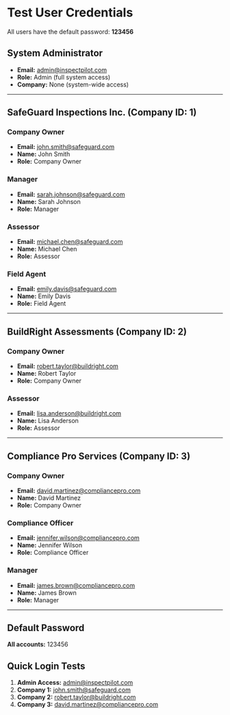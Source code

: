 # Test User Credentials

All users have the default password: **123456**

## System Administrator
- **Email:** admin@inspectpilot.com
- **Role:** Admin (full system access)
- **Company:** None (system-wide access)

---

## SafeGuard Inspections Inc. (Company ID: 1)

### Company Owner
- **Email:** john.smith@safeguard.com
- **Name:** John Smith
- **Role:** Company Owner

### Manager
- **Email:** sarah.johnson@safeguard.com
- **Name:** Sarah Johnson
- **Role:** Manager

### Assessor
- **Email:** michael.chen@safeguard.com
- **Name:** Michael Chen
- **Role:** Assessor

### Field Agent
- **Email:** emily.davis@safeguard.com
- **Name:** Emily Davis
- **Role:** Field Agent

---

## BuildRight Assessments (Company ID: 2)

### Company Owner
- **Email:** robert.taylor@buildright.com
- **Name:** Robert Taylor
- **Role:** Company Owner

### Assessor
- **Email:** lisa.anderson@buildright.com
- **Name:** Lisa Anderson
- **Role:** Assessor

---

## Compliance Pro Services (Company ID: 3)

### Company Owner
- **Email:** david.martinez@compliancepro.com
- **Name:** David Martinez
- **Role:** Company Owner

### Compliance Officer
- **Email:** jennifer.wilson@compliancepro.com
- **Name:** Jennifer Wilson
- **Role:** Compliance Officer

### Manager
- **Email:** james.brown@compliancepro.com
- **Name:** James Brown
- **Role:** Manager

---

## Default Password
**All accounts:** 123456

## Quick Login Tests
1. **Admin Access:** admin@inspectpilot.com
2. **Company 1:** john.smith@safeguard.com
3. **Company 2:** robert.taylor@buildright.com
4. **Company 3:** david.martinez@compliancepro.com

